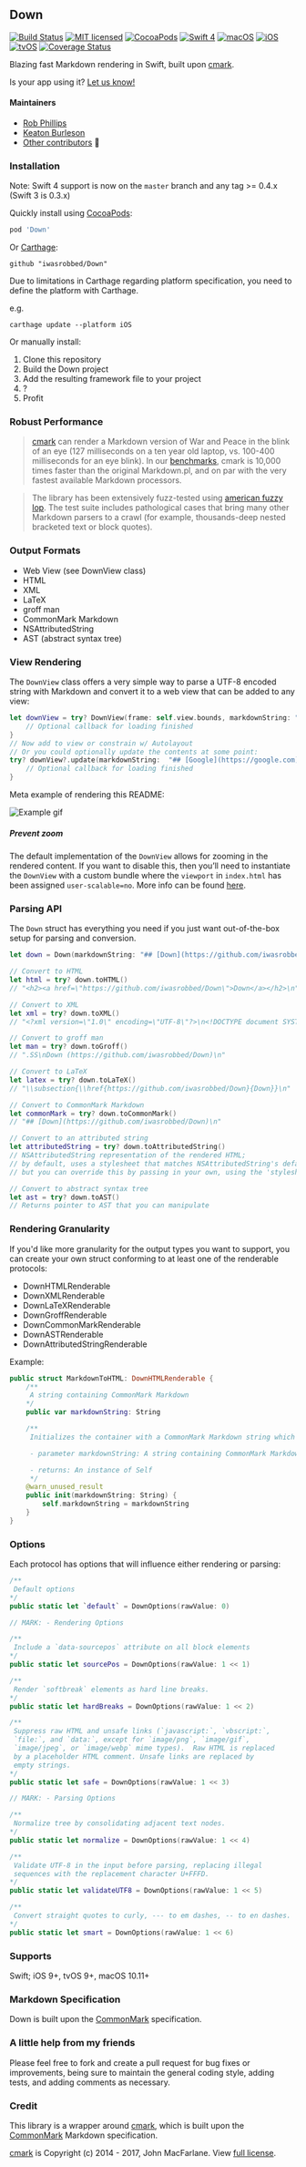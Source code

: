 ## Down
[![Build Status](https://travis-ci.org/iwasrobbed/Down.svg?branch=master)](https://travis-ci.org/iwasrobbed/Down)
[![MIT licensed](https://img.shields.io/badge/license-MIT-blue.svg)](https://github.com/iwasrobbed/Down/blob/master/LICENSE)
[![CocoaPods](https://img.shields.io/cocoapods/v/Down.svg?maxAge=10800)]()
[![Swift 4](https://img.shields.io/badge/language-Swift-blue.svg)](https://swift.org)
[![macOS](https://img.shields.io/badge/OS-macOS-orange.svg)](https://developer.apple.com/macos/)
[![iOS](https://img.shields.io/badge/OS-iOS-orange.svg)](https://developer.apple.com/ios/)
[![tvOS](https://img.shields.io/badge/OS-tvOS-orange.svg)](https://developer.apple.com/tvos/)
[![Coverage Status](https://coveralls.io/repos/github/iwasrobbed/Down/badge.svg?branch=master)](https://coveralls.io/github/iwasrobbed/Down?branch=master)

Blazing fast Markdown rendering in Swift, built upon [cmark](https://github.com/jgm/cmark).

Is your app using it? [Let us know!](mailto:rob@robphillips.me)

#### Maintainers

- [Rob Phillips](https://github.com/iwasrobbed)
- [Keaton Burleson](https://github.com/128keaton)
- [Other contributors](https://github.com/iwasrobbed/Down/graphs/contributors) 🙌 

### Installation

Note: Swift 4 support is now on the `master` branch and any tag >= 0.4.x (Swift 3 is 0.3.x)

Quickly install using [CocoaPods](https://cocoapods.org): 

```ruby
pod 'Down'
```

Or [Carthage](https://github.com/Carthage/Carthage):

```
github "iwasrobbed/Down"
```
Due to limitations in Carthage regarding platform specification, you need to define the platform with Carthage. 

e.g.

```carthage update --platform iOS```

Or manually install:

1. Clone this repository
2. Build the Down project
3. Add the resulting framework file to your project
4. ?
5. Profit

### Robust Performance

>[cmark](https://github.com/jgm/cmark) can render a Markdown version of War and Peace in the blink of an eye (127 milliseconds on a ten year old laptop, vs. 100-400 milliseconds for an eye blink). In our [benchmarks](https://github.com/jgm/cmark/blob/master/benchmarks.md), cmark is 10,000 times faster than the original Markdown.pl, and on par with the very fastest available Markdown processors.

> The library has been extensively fuzz-tested using [american fuzzy lop](http://lcamtuf.coredump.cx/afl). The test suite includes pathological cases that bring many other Markdown parsers to a crawl (for example, thousands-deep nested bracketed text or block quotes).

### Output Formats
* Web View (see DownView class)
* HTML
* XML
* LaTeX
* groff man
* CommonMark Markdown
* NSAttributedString
* AST (abstract syntax tree)

### View Rendering

The `DownView` class offers a very simple way to parse a UTF-8 encoded string with Markdown and convert it to a web view that can be added to any view:

```swift
let downView = try? DownView(frame: self.view.bounds, markdownString: "**Oh Hai**") {
    // Optional callback for loading finished
}
// Now add to view or constrain w/ Autolayout
// Or you could optionally update the contents at some point:
try? downView?.update(markdownString:  "## [Google](https://google.com)") {
    // Optional callback for loading finished
}
```

Meta example of rendering this README:

![Example gif](Images/ohhai.gif)

##### Prevent zoom
The default implementation of the `DownView` allows for zooming in the rendered content. If you want to disable this, then you’ll need to instantiate the `DownView` with a custom bundle where the `viewport` in `index.html` has been assigned `user-scalable=no`. More info can be found [here](https://github.com/iwasrobbed/Down/pull/30).

### Parsing API

The `Down` struct has everything you need if you just want out-of-the-box setup for parsing and conversion. 

```swift
let down = Down(markdownString: "## [Down](https://github.com/iwasrobbed/Down)")

// Convert to HTML
let html = try? down.toHTML()
// "<h2><a href=\"https://github.com/iwasrobbed/Down\">Down</a></h2>\n"

// Convert to XML
let xml = try? down.toXML()
// "<?xml version=\"1.0\" encoding=\"UTF-8\"?>\n<!DOCTYPE document SYSTEM \"CommonMark.dtd\">\n<document xmlns=\"http://commonmark.org/xml/1.0\">\n  <heading level=\"2\">\n    <link destination=\"https://github.com/iwasrobbed/Down\" title=\"\">\n      <text>Down</text>\n    </link>\n  </heading>\n</document>\n"

// Convert to groff man
let man = try? down.toGroff()
// ".SS\nDown (https://github.com/iwasrobbed/Down)\n"

// Convert to LaTeX
let latex = try? down.toLaTeX()
// "\\subsection{\\href{https://github.com/iwasrobbed/Down}{Down}}\n"

// Convert to CommonMark Markdown
let commonMark = try? down.toCommonMark()
// "## [Down](https://github.com/iwasrobbed/Down)\n"

// Convert to an attributed string
let attributedString = try? down.toAttributedString()
// NSAttributedString representation of the rendered HTML;
// by default, uses a stylesheet that matches NSAttributedString's default font,
// but you can override this by passing in your own, using the 'stylesheet:' parameter.

// Convert to abstract syntax tree
let ast = try? down.toAST()
// Returns pointer to AST that you can manipulate

```

### Rendering Granularity

If you'd like more granularity for the output types you want to support, you can create your own struct conforming to at least one of the renderable protocols:

* DownHTMLRenderable
* DownXMLRenderable
* DownLaTeXRenderable
* DownGroffRenderable
* DownCommonMarkRenderable
* DownASTRenderable
* DownAttributedStringRenderable

Example:

```swift
public struct MarkdownToHTML: DownHTMLRenderable {
    /**
     A string containing CommonMark Markdown
    */
    public var markdownString: String

    /**
     Initializes the container with a CommonMark Markdown string which can then be rendered as HTML using `toHTML()`

     - parameter markdownString: A string containing CommonMark Markdown

     - returns: An instance of Self
     */
    @warn_unused_result
    public init(markdownString: String) {
        self.markdownString = markdownString
    }
}
```

### Options

Each protocol has options that will influence either rendering or parsing:

```swift
/**
 Default options
*/
public static let `default` = DownOptions(rawValue: 0)

// MARK: - Rendering Options

/**
 Include a `data-sourcepos` attribute on all block elements
*/
public static let sourcePos = DownOptions(rawValue: 1 << 1)

/**
 Render `softbreak` elements as hard line breaks.
*/
public static let hardBreaks = DownOptions(rawValue: 1 << 2)

/**
 Suppress raw HTML and unsafe links (`javascript:`, `vbscript:`,
 `file:`, and `data:`, except for `image/png`, `image/gif`,
 `image/jpeg`, or `image/webp` mime types).  Raw HTML is replaced
 by a placeholder HTML comment. Unsafe links are replaced by
 empty strings.
*/
public static let safe = DownOptions(rawValue: 1 << 3)

// MARK: - Parsing Options

/**
 Normalize tree by consolidating adjacent text nodes.
*/
public static let normalize = DownOptions(rawValue: 1 << 4)

/**
 Validate UTF-8 in the input before parsing, replacing illegal
 sequences with the replacement character U+FFFD.
*/
public static let validateUTF8 = DownOptions(rawValue: 1 << 5)

/**
 Convert straight quotes to curly, --- to em dashes, -- to en dashes.
*/
public static let smart = DownOptions(rawValue: 1 << 6)
```

### Supports
Swift; iOS 9+, tvOS 9+, macOS 10.11+

### Markdown Specification

Down is built upon the [CommonMark](http://commonmark.org) specification.

### A little help from my friends
Please feel free to fork and create a pull request for bug fixes or improvements, being sure to maintain the general coding style, adding tests, and adding comments as necessary.

### Credit
This library is a wrapper around [cmark](https://github.com/jgm/cmark), which is built upon the [CommonMark](http://commonmark.org) Markdown specification. 

[cmark](https://github.com/jgm/cmark) is Copyright (c) 2014 - 2017, John MacFarlane. View [full license](https://github.com/jgm/cmark/blob/master/COPYING).
